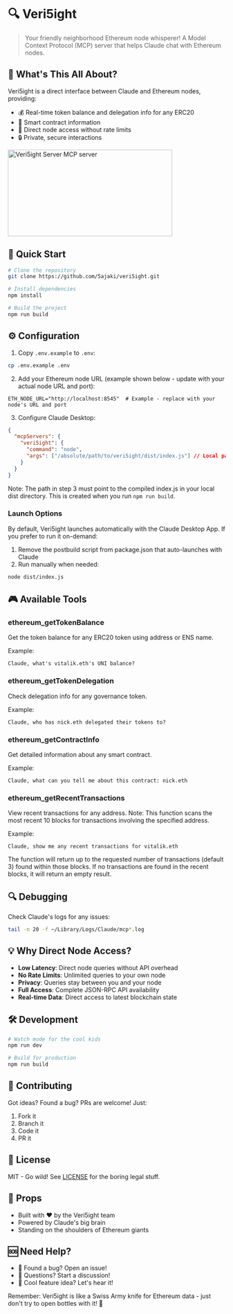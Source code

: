 # 🔍 Veri5ight

> Your friendly neighborhood Ethereum node whisperer! A Model Context Protocol (MCP) server that helps Claude chat with Ethereum nodes.

## 🌟 What's This All About?

Veri5ight is a direct interface between Claude and Ethereum nodes, providing:

- 💰 Real-time token balance and delegation info for any ERC20
- 🔎 Smart contract information
- 🚀 Direct node access without rate limits
- 🔒 Private, secure interactions

<a href="https://glama.ai/mcp/servers/en31vxf492"><img width="380" height="200" src="https://glama.ai/mcp/servers/en31vxf492/badge" alt="Veri5ight Server MCP server" /></a>

## 🚀 Quick Start

```bash
# Clone the repository
git clone https://github.com/5ajaki/veri5ight.git

# Install dependencies
npm install

# Build the project
npm run build
```

## ⚙️ Configuration

1. Copy `.env.example` to `.env`:

```bash
cp .env.example .env
```

2. Add your Ethereum node URL (example shown below - update with your actual node URL and port):

```env
ETH_NODE_URL="http://localhost:8545"  # Example - replace with your node's URL and port
```

3. Configure Claude Desktop:

```json
{
  "mcpServers": {
    "veri5ight": {
      "command": "node",
      "args": ["/absolute/path/to/veri5ight/dist/index.js"] // Local path to the compiled index.js file
    }
  }
}
```

Note: The path in step 3 must point to the compiled index.js in your local dist directory. This is created when you run `npm run build`.

### Launch Options

By default, Veri5ight launches automatically with the Claude Desktop App. If you prefer to run it on-demand:

1. Remove the postbuild script from package.json that auto-launches with Claude
2. Run manually when needed:

```bash
node dist/index.js
```

## 🎮 Available Tools

### ethereum_getTokenBalance

Get the token balance for any ERC20 token using address or ENS name.

Example:

```
Claude, what's vitalik.eth's UNI balance?
```

### ethereum_getTokenDelegation

Check delegation info for any governance token.

Example:

```
Claude, who has nick.eth delegated their tokens to?
```

### ethereum_getContractInfo

Get detailed information about any smart contract.

Example:

```
Claude, what can you tell me about this contract: nick.eth
```

### ethereum_getRecentTransactions

View recent transactions for any address. Note: This function scans the most recent 10 blocks for transactions involving the specified address.

Example:

```
Claude, show me any recent transactions for vitalik.eth
```

The function will return up to the requested number of transactions (default 3) found within those blocks. If no transactions are found in the recent blocks, it will return an empty result.

## 🔍 Debugging

Check Claude's logs for any issues:

```bash
tail -n 20 -f ~/Library/Logs/Claude/mcp*.log
```

## 💡 Why Direct Node Access?

- **Low Latency**: Direct node queries without API overhead
- **No Rate Limits**: Unlimited queries to your own node
- **Privacy**: Queries stay between you and your node
- **Full Access**: Complete JSON-RPC API availability
- **Real-time Data**: Direct access to latest blockchain state

## 🛠️ Development

```bash
# Watch mode for the cool kids
npm run dev

# Build for production
npm run build
```

## 🤝 Contributing

Got ideas? Found a bug? PRs are welcome! Just:

1. Fork it
2. Branch it
3. Code it
4. PR it

## 📜 License

MIT - Go wild! See [LICENSE](LICENSE) for the boring legal stuff.

## 🙏 Props

- Built with ❤️ by the Veri5ight team
- Powered by Claude's big brain
- Standing on the shoulders of Ethereum giants

## 🆘 Need Help?

- 🐛 Found a bug? Open an issue!
- 🤔 Questions? Start a discussion!
- 🎉 Cool feature idea? Let's hear it!

Remember: Veri5ight is like a Swiss Army knife for Ethereum data - just don't try to open bottles with it! 🍾

